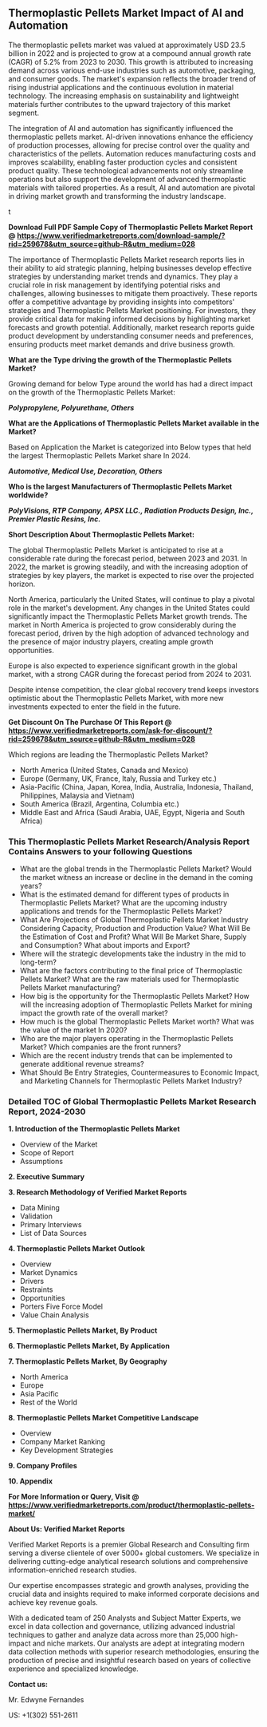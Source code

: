 <h2>Thermoplastic Pellets Market Impact of AI and Automation</h2><p>The thermoplastic pellets market was valued at approximately USD 23.5 billion in 2022 and is projected to grow at a compound annual growth rate (CAGR) of 5.2% from 2023 to 2030. This growth is attributed to increasing demand across various end-use industries such as automotive, packaging, and consumer goods. The market's expansion reflects the broader trend of rising industrial applications and the continuous evolution in material technology. The increasing emphasis on sustainability and lightweight materials further contributes to the upward trajectory of this market segment.</p><p>The integration of AI and automation has significantly influenced the thermoplastic pellets market. AI-driven innovations enhance the efficiency of production processes, allowing for precise control over the quality and characteristics of the pellets. Automation reduces manufacturing costs and improves scalability, enabling faster production cycles and consistent product quality. These technological advancements not only streamline operations but also support the development of advanced thermoplastic materials with tailored properties. As a result, AI and automation are pivotal in driving market growth and transforming the industry landscape.</p>t</p><p id="" class=""><strong>Download Full PDF Sample Copy of Thermoplastic Pellets Market Report @ <a href="https://www.verifiedmarketreports.com/download-sample/?rid=259678&utm_source=github-R&utm_medium=028" target="_blank">https://www.verifiedmarketreports.com/download-sample/?rid=259678&utm_source=github-R&utm_medium=028</a></strong></p><p>The importance of&nbsp;Thermoplastic Pellets Market research reports lies in their ability to aid strategic planning, helping businesses develop effective strategies by understanding market trends and dynamics. They play a crucial role in risk management by identifying potential risks and challenges, allowing businesses to mitigate them proactively. These reports offer a competitive advantage by providing insights into competitors' strategies and Thermoplastic Pellets Market positioning. For investors, they provide critical data for making informed decisions by highlighting market forecasts and growth potential. Additionally, market research reports guide product development by understanding consumer needs and preferences, ensuring products meet market demands and drive business growth.</p><p><strong>What are the&nbsp;Type driving the growth of the Thermoplastic Pellets Market?</strong></p><p id="" class="">Growing demand for below Type around the world has had a direct impact on the growth of the Thermoplastic Pellets Market:</p><em><strong>Polypropylene, Polyurethane, Others</strong></em></p><strong>What are the&nbsp;Applications&nbsp;of Thermoplastic Pellets Market available in the Market?</strong></p><p id="" class="">Based on Application the Market is categorized into Below types that held the largest Thermoplastic Pellets Market share In 2024.</p><em><strong>Automotive, Medical Use, Decoration, Others</strong></em></p><strong>Who is the largest Manufacturers of Thermoplastic Pellets Market worldwide?</strong></p><p><em><strong>PolyVisions, RTP Company, APSX LLC., Radiation Products Design, Inc., Premier Plastic Resins, Inc.</strong></em></p><p id="" class=""><strong>Short Description About Thermoplastic Pellets Market:</strong></p><p>The global Thermoplastic Pellets Market is anticipated to rise at a considerable rate during the forecast period, between 2023 and 2031. In 2022, the market is growing steadily, and with the increasing adoption of strategies by key players, the market is expected to rise over the projected horizon.</p><p>North America, particularly the United States, will continue to play a pivotal role in the market's development. Any changes in the United States could significantly impact the Thermoplastic Pellets Market growth trends. The market in North America is projected to grow considerably during the forecast period, driven by the high adoption of advanced technology and the presence of major industry players, creating ample growth opportunities.</p><p>Europe is also expected to experience significant growth in the global market, with a strong CAGR during the forecast period from 2024 to 2031.</p><p>Despite intense competition, the clear global recovery trend keeps investors optimistic about the Thermoplastic Pellets Market, with more new investments expected to enter the field in the future.</p><p id="" class=""><strong>Get Discount On The Purchase Of This Report @ <a href="https://www.verifiedmarketreports.com/ask-for-discount/?rid=259678&utm_source=github-R&utm_medium=028" target="_blank">https://www.verifiedmarketreports.com/ask-for-discount/?rid=259678&utm_source=github-R&utm_medium=028</a></strong></p>Which regions are leading the Thermoplastic Pellets Market?</p><ul><li>North America (United States, Canada and Mexico)</li><li>Europe (Germany, UK, France, Italy, Russia and Turkey etc.)</li><li>Asia-Pacific (China, Japan, Korea, India, Australia, Indonesia, Thailand, Philippines, Malaysia and Vietnam)</li><li>South America (Brazil, Argentina, Columbia etc.)</li><li>Middle East and Africa (Saudi Arabia, UAE, Egypt, Nigeria and South Africa)</li></ul><h3 id="" class="">This Thermoplastic Pellets Market Research/Analysis Report Contains Answers to your following Questions</h3><ul><li>What are the global trends in the Thermoplastic Pellets Market? Would the market witness an increase or decline in the demand in the coming years?</li><li>What is the estimated demand for different types of products in Thermoplastic Pellets Market? What are the upcoming industry applications and trends for the Thermoplastic Pellets Market?</li><li>What Are Projections of Global Thermoplastic Pellets Market Industry Considering Capacity, Production and Production Value? What Will Be the Estimation of Cost and Profit? What Will Be Market Share, Supply and Consumption? What about imports and Export?</li><li>Where will the strategic developments take the industry in the mid to long-term?</li><li>What are the factors contributing to the final price of Thermoplastic Pellets Market? What are the raw materials used for Thermoplastic Pellets Market manufacturing?</li><li>How big is the opportunity for the Thermoplastic Pellets Market? How will the increasing adoption of Thermoplastic Pellets Market for mining impact the growth rate of the overall market?</li><li>How much is the global Thermoplastic Pellets Market worth? What was the value of the market In 2020?</li><li>Who are the major players operating in the Thermoplastic Pellets Market? Which companies are the front runners?</li><li>Which are the recent industry trends that can be implemented to generate additional revenue streams?</li><li>What Should Be Entry Strategies, Countermeasures to Economic Impact, and Marketing Channels for Thermoplastic Pellets Market Industry?</li></ul><h3 id="" class="">Detailed TOC of Global Thermoplastic Pellets Market Research Report, 2024-2030</h3><p id="" class=""><strong>1. Introduction of the Thermoplastic Pellets Market</strong></p><ul><li>Overview of the Market</li><li>Scope of Report</li><li>Assumptions</li></ul><p id="" class=""><strong>2. Executive Summary</strong></p><p id="" class=""><strong>3. Research Methodology of Verified Market Reports</strong></p><ul><li>Data Mining</li><li>Validation</li><li>Primary Interviews</li><li>List of Data Sources</li></ul><p id="" class=""><strong>4. Thermoplastic Pellets Market Outlook</strong></p><ul><li>Overview</li><li>Market Dynamics</li><li>Drivers</li><li>Restraints</li><li>Opportunities</li><li>Porters Five Force Model</li><li>Value Chain Analysis</li></ul><p id="" class=""><strong>5. Thermoplastic Pellets Market, By Product</strong></p><p id="" class=""><strong>6. Thermoplastic Pellets Market, By Application</strong></p><p id="" class=""><strong>7. Thermoplastic Pellets Market, By Geography</strong></p><ul><li>North America</li><li>Europe</li><li>Asia Pacific</li><li>Rest of the World</li></ul><p id="" class=""><strong>8. Thermoplastic Pellets Market Competitive Landscape</strong></p><ul><li>Overview</li><li>Company Market Ranking</li><li>Key Development Strategies</li></ul><p id="" class=""><strong>9. Company Profiles</strong></p><p id="" class=""><strong>10. Appendix</strong></p><p id="" class=""><strong>For More Information or Query, Visit @ <a href="https://www.verifiedmarketreports.com/product/thermoplastic-pellets-market/" target="_blank">https://www.verifiedmarketreports.com/product/thermoplastic-pellets-market/</a></strong></p><p id="" class=""><strong>About Us: Verified Market Reports</strong></p><p id="" class="">Verified Market Reports is a premier Global Research and Consulting firm serving a diverse clientele of over 5000+ global customers. We specialize in delivering cutting-edge analytical research solutions and comprehensive information-enriched research studies.</p><p id="" class="">Our expertise encompasses strategic and growth analyses, providing the crucial data and insights required to make informed corporate decisions and achieve key revenue goals.</p><p id="" class="">With a dedicated team of 250 Analysts and Subject Matter Experts, we excel in data collection and governance, utilizing advanced industrial techniques to gather and analyze data across more than 25,000 high-impact and niche markets. Our analysts are adept at integrating modern data collection methods with superior research methodologies, ensuring the production of precise and insightful research based on years of collective experience and specialized knowledge.</p><p id="" class=""><strong>Contact us:</strong></p><p id="" class="">Mr. Edwyne Fernandes</p><p id="" class="">US: +1(302) 551-2611</p>